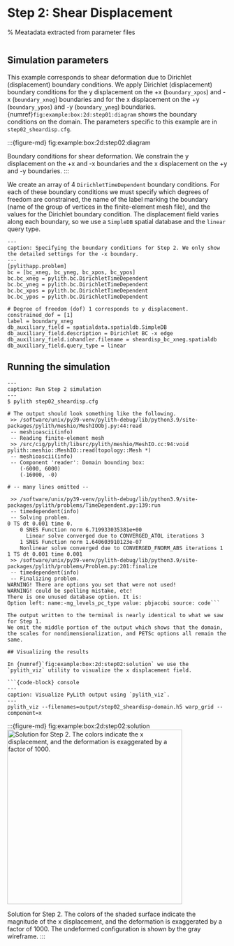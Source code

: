 # Step 2: Shear Displacement

% Meatadata extracted from parameter files
```{include} step02_sheardisp-synopsis.md
```

## Simulation parameters

This example corresponds to shear deformation due to Dirichlet (displacement) boundary conditions.
We apply Dirichlet (displacement) boundary conditions for the y displacement on the +x (`boundary_xpos`) and -x (`boundary_xneg`) boundaries and for the x displacement on the +y (`boundary_ypos`) and -y (`boundary_yneg`) boundaries.
{numref}`fig:example:box:2d:step01:diagram` shows the boundary conditions on the domain.
The parameters specific to this example are in `step02_sheardisp.cfg`.

:::{figure-md} fig:example:box:2d:step02:diagram
<img src="figs/step02-diagram.*" alt="" scale="75%">

Boundary conditions for shear deformation.
We constrain the y displacement on the +x and -x boundaries and the x displacement on the +y and -y boundaries.
:::

We create an array of 4 `DirichletTimeDependent` boundary conditions.
For each of these boundary conditions we must specify which degrees of freedom are constrained, the name of the label marking the boundary (name of the group of vertices in the finite-element mesh file), and the values for the Dirichlet boundary condition.
The displacement field varies along each boundary, so we use a `SimpleDB` spatial database and the `linear` query type.

```{code-block} cfg
---
caption: Specifying the boundary conditions for Step 2. We only show the detailed settings for the -x boundary.
---
[pylithapp.problem]
bc = [bc_xneg, bc_yneg, bc_xpos, bc_ypos]
bc.bc_xneg = pylith.bc.DirichletTimeDependent
bc.bc_yneg = pylith.bc.DirichletTimeDependent
bc.bc_xpos = pylith.bc.DirichletTimeDependent
bc.bc_ypos = pylith.bc.DirichletTimeDependent
        
# Degree of freedom (dof) 1 corresponds to y displacement. 
constrained_dof = [1]
label = boundary_xneg
db_auxiliary_field = spatialdata.spatialdb.SimpleDB
db_auxiliary_field.description = Dirichlet BC -x edge
db_auxiliary_field.iohandler.filename = sheardisp_bc_xneg.spatialdb
db_auxiliary_field.query_type = linear
```

## Running the simulation

```{code-block} console
---
caption: Run Step 2 simulation
---
$ pylith step02_sheardisp.cfg

# The output should look something like the following.
 >> /software/unix/py39-venv/pylith-debug/lib/python3.9/site-packages/pylith/meshio/MeshIOObj.py:44:read
 -- meshioascii(info)
 -- Reading finite-element mesh
 >> /src/cig/pylith/libsrc/pylith/meshio/MeshIO.cc:94:void pylith::meshio::MeshIO::read(topology::Mesh *)
 -- meshioascii(info)
 -- Component 'reader': Domain bounding box:
    (-6000, 6000)
    (-16000, -0)

# -- many lines omitted --

 >> /software/unix/py39-venv/pylith-debug/lib/python3.9/site-packages/pylith/problems/TimeDependent.py:139:run
 -- timedependent(info)
 -- Solving problem.
0 TS dt 0.001 time 0.
    0 SNES Function norm 6.719933035381e+00
      Linear solve converged due to CONVERGED_ATOL iterations 3
    1 SNES Function norm 1.640603910123e-07
    Nonlinear solve converged due to CONVERGED_FNORM_ABS iterations 1
1 TS dt 0.001 time 0.001
 >> /software/unix/py39-venv/pylith-debug/lib/python3.9/site-packages/pylith/problems/Problem.py:201:finalize
 -- timedependent(info)
 -- Finalizing problem.
WARNING! There are options you set that were not used!
WARNING! could be spelling mistake, etc!
There is one unused database option. It is:
Option left: name:-mg_levels_pc_type value: pbjacobi source: code```

The output written to the terminal is nearly identical to what we saw for Step 1.
We omit the middle portion of the output which shows that the domain, the scales for nondimensionalization, and PETSc options all remain the same.

## Visualizing the results

In {numref}`fig:example:box:2d:step02:solution` we use the `pylith_viz` utility to visualize the x displacement field.

```{code-block} console
---
caption: Visualize PyLith output using `pylith_viz`.
---
pylith_viz --filenames=output/step02_sheardisp-domain.h5 warp_grid --component=x
```

:::{figure-md} fig:example:box:2d:step02:solution
<img src="figs/step02-solution.*" alt="Solution for Step 2. The colors indicate the x displacement, and the deformation is exaggerated by a factor of 1000." width="400px"/>

Solution for Step 2.
The colors of the shaded surface indicate the magnitude of the x displacement, and the deformation is exaggerated by a factor of 1000.
The undeformed configuration is shown by the gray wireframe.
:::
